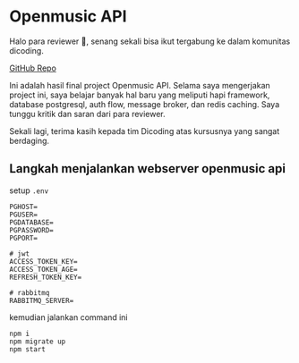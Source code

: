 # Openmusic API

Halo para reviewer 👋, senang sekali bisa ikut tergabung ke dalam komunitas dicoding.

[GitHub Repo](https://github.com/boedegoat/dicoding-openmusic-api)

Ini adalah hasil final project Openmusic API. Selama saya mengerjakan project ini, saya belajar banyak hal baru yang meliputi hapi framework, database postgresql, auth flow, message broker, dan redis caching. Saya tunggu kritik dan saran dari para reviewer.

Sekali lagi, terima kasih kepada tim Dicoding atas kursusnya yang sangat berdaging.

## Langkah menjalankan webserver openmusic api

setup `.env`

```env
PGHOST=
PGUSER=
PGDATABASE=
PGPASSWORD=
PGPORT=

# jwt
ACCESS_TOKEN_KEY=
ACCESS_TOKEN_AGE=
REFRESH_TOKEN_KEY=

# rabbitmq
RABBITMQ_SERVER=
```

kemudian jalankan command ini

```
npm i
npm migrate up
npm start
```
